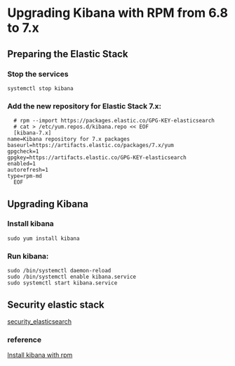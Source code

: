 # Upgrading Kibana with RPM from 6.8 to 7.x

## Preparing the Elastic Stack

### Stop the services
```
systemctl stop kibana
```

### Add the new repository for Elastic Stack 7.x:

```
  # rpm --import https://packages.elastic.co/GPG-KEY-elasticsearch
  # cat > /etc/yum.repos.d/kibana.repo << EOF
  [kibana-7.x]
name=Kibana repository for 7.x packages
baseurl=https://artifacts.elastic.co/packages/7.x/yum
gpgcheck=1
gpgkey=https://artifacts.elastic.co/GPG-KEY-elasticsearch
enabled=1
autorefresh=1
type=rpm-md
  EOF
```

## Upgrading Kibana

### Install kibana
```
sudo yum install kibana
```

### Run kibana:
```
sudo /bin/systemctl daemon-reload
sudo /bin/systemctl enable kibana.service
sudo systemctl start kibana.service
```

## Security elastic stack
[security_elasticsearch](security_elasticsearch.md)

### reference 

[Install kibana with rpm](https://www.elastic.co/guide/en/kibana/current/rpm.html)
